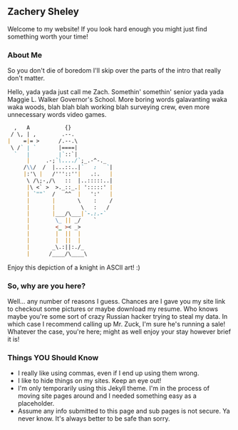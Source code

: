 ## Zachery Sheley

Welcome to my website! If you look hard enough you might just find something worth your time!

### About Me

So you don't die of boredom I'll skip over the parts of the intro that really don't matter.

Hello, yada yada just call me Zach. Somethin' somethin' senior yada yada Maggie L. Walker Governor's School. More boring words galavanting waka waka woods, blah blah blah working blah surveying crew, even more unnecessary words video games.

```markdown
  ,   A           {}
 / \, | ,        .--.
|    =|= >      /.--.\
 \ /` | `       |====|
  `   |         |`::`|  
      |     .-;`\..../`;_.-^-._
     /\\/  /  |...::..|`   :   `|
     |:'\ |   /'''::''|   .:.   |
      \ /\;-,/\   ::  |..:::::..|
      |\ <` >  >._::_.| ':::::' |
      | `""`  /   ^^  |   ':'   |
      |       |       \    :    /
      |       |        \   :   / 
      |       |___/\___|`-.:.-`
      |        \_ || _/    `
      |        <_ >< _>
      |        |  ||  |
      |        |  ||  |
      |       _\.:||:./_
      |      /____/\____\
```

Enjoy this depiction of a knight in ASCII art! :)

### So, why are you here?

Well... any number of reasons I guess. Chances are I gave you my site link to checkout some pictures or maybe download my resume. Who knows maybe you're some sort of 
crazy Russian hacker trying to steal my data. In which case I recommend calling up Mr. Zuck, I'm sure he's running a sale! Whatever the case, you're here; might as well enjoy your stay however brief it is!

### Things YOU Should Know

- I really like using commas, even if I end up using them wrong.
- I like to hide things on my sites. Keep an eye out!
- I'm only temporarily using this Jekyll theme. I'm in the process of moving site pages around and I needed something easy as a placeholder.
- Assume any info submitted to this page and sub pages is not secure. Ya never know. It's always better to be safe than sorry.
